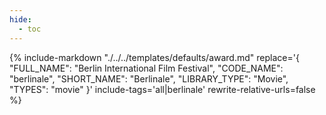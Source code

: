 ```yaml
---
hide:
  - toc
---
```

{%
    include-markdown "./../../templates/defaults/award.md"
    replace='{
        "FULL_NAME": "Berlin International Film Festival",
        "CODE_NAME": "berlinale",
        "SHORT_NAME": "Berlinale",
        "LIBRARY_TYPE": "Movie",
        "TYPES": "movie"
    }'
    include-tags='all|berlinale'
    rewrite-relative-urls=false
%}